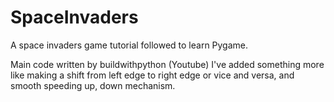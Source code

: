 # SpaceInvaders

A space invaders game tutorial followed to learn Pygame.

Main code written by buildwithpython (Youtube)
I've added something more like making a shift from left edge to 
right edge or vice and versa, and smooth speeding up, down mechanism.
